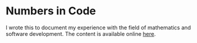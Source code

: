 Numbers in Code
=======

I wrote this to document my experience with the field of mathematics and software development.
The content is available online [here](http://walkerrandolphsmith.gitbooks.io/math-book/content/).



  
